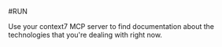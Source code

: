 #RUN

Use your context7 MCP server to find documentation about the technologies that you're dealing with right now.
